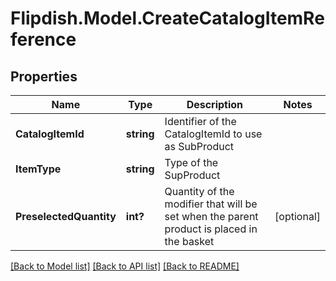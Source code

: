 # Flipdish.Model.CreateCatalogItemReference
## Properties

Name | Type | Description | Notes
------------ | ------------- | ------------- | -------------
**CatalogItemId** | **string** | Identifier of the CatalogItemId to use as SubProduct | 
**ItemType** | **string** | Type of the SupProduct | 
**PreselectedQuantity** | **int?** | Quantity of the modifier that will be set when the parent product is placed in the basket | [optional] 

[[Back to Model list]](../README.md#documentation-for-models) [[Back to API list]](../README.md#documentation-for-api-endpoints) [[Back to README]](../README.md)

